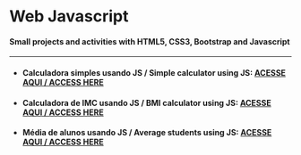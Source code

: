 # Web Javascript
#### Small projects and activities with HTML5, CSS3, Bootstrap and Javascript
***
+ #### Calculadora simples usando JS / Simple calculator using JS: [ACESSE AQUI / ACCESS HERE](https://github.com/LeonardoReisAmorim/Web-Javascript/tree/master/calculadora%20simples%20js)

+ #### Calculadora de IMC usando JS /  BMI calculator using JS: [ACESSE AQUI / ACCESS HERE](https://github.com/LeonardoReisAmorim/Web-Javascript/tree/master/imc%20js%20atividade) 

+ #### Média de alunos usando JS  / Average students using JS: [ACESSE AQUI / ACCESS HERE](https://github.com/LeonardoReisAmorim/Web-Javascript/tree/master/notas%20alunos%20e%20media%20js) 
